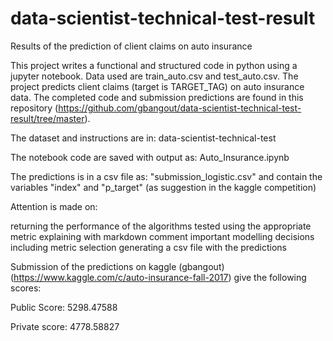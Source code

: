 # data-scientist-technical-test-result
Results of the prediction of client claims on auto insurance

This project writes a functional and structured code in python using a jupyter notebook. Data used are train_auto.csv and test_auto.csv. The project predicts client claims (target is TARGET_TAG) on auto insurance data. The completed code and submission predictions are found in this repository (https://github.com/gbangout/data-scientist-technical-test-result/tree/master). 

The dataset and instructions are in: data-scientist-technical-test

The notebook code are saved with output as: Auto_Insurance.ipynb

The predictions is in a csv file as: "submission_logistic.csv" 
and contain the variables "index" and "p_target" (as suggestion in the kaggle competition)

Attention is made on:

returning the performance of the algorithms tested using the appropriate metric
explaining with markdown comment important modelling decisions including metric selection
generating a csv file with the predictions

Submission of the predictions on kaggle (gbangout) (https://www.kaggle.com/c/auto-insurance-fall-2017) give the following scores:

Public Score:  5298.47588

Private score: 4778.58827
